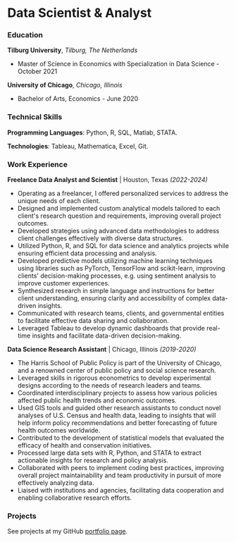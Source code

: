 # Data Scientist & Analyst

### Education
**Tilburg University**, *Tilburg, The Netherlands*
- Master of Science in Economics with Specialization in Data Science - October 2021

**University of Chicago**, *Chicago, Illinois*
- Bachelor of Arts, Economics - June 2020

### Technical Skills

**Programming Languages**: Python, R, SQL, Matlab, STATA.

**Technologies**: Tableau, Mathematica, Excel, Git.

### Work Experience

**Freelance Data Analyst and Scientist** | Houston, Texas *(2022-2024)*
-	Operating as a freelancer, I offered personalized services to address the unique needs of each client.
-	Designed and implemented custom analytical models tailored to each client's research question and requirements, improving overall project outcomes.
-	Developed strategies using advanced data methodologies to address client challenges effectively with diverse data structures.
-	Utilized Python, R, and SQL for data science and analytics projects while ensuring efficient data processing and analysis.
-	Developed predictive models utilizing machine learning techniques using libraries such as PyTorch, TensorFlow and scikit-learn, improving clients' decision-making processes, e.g. using sentiment analysis to improve customer experiences.
-	Synthesized research in simple language and instructions for better client understanding, ensuring clarity and accessibility of complex data-driven insights.
-	Communicated with research teams, clients, and governmental entities to facilitate effective data sharing and collaboration.
-	Leveraged Tableau to develop dynamic dashboards that provide real-time insights and facilitate data-driven decision-making.

**Data Science Research Assistant** | Chicago, Illinois *(2019-2020)*
-	The Harris School of Public Policy is part of the University of Chicago, and a renowned center of public policy and social science research.
-	Leveraged skills in rigorous econometrics to develop experimental designs according to the needs of research leaders and teams.
-	Coordinated interdisciplinary projects to assess how various policies affected public health trends and economic outcomes.
-	Used GIS tools and guided other research assistants to conduct novel analyses of U.S. Census and health data, leading to insights that will help inform policy recommendations and better forecasting of future health outcomes worldwide.
-	Contributed to the development of statistical models that evaluated the efficacy of health and conservation initiatives.
-	Processed large data sets with R, Python, and STATA to extract actionable insights for research and policy analysis.
-	Collaborated with peers to implement coding best practices, improving overall project maintainability and team productivity in pursuit of more effectively analyzing data.
-	Liaised with institutions and agencies, facilitating data cooperation and enabling collaborative research efforts.

### Projects
See projects at my GitHub [portfolio page](https://github.com/aeguerrero-rangosch/portfolio/tree/main).
